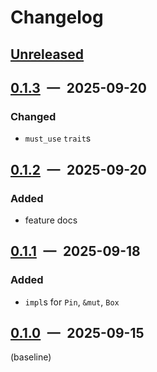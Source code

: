# Changelog

## [Unreleased]

## [0.1.3] — 2025-09-20

### Changed

- `must_use` `trait`s

## [0.1.2] — 2025-09-20

### Added

- feature docs

## [0.1.1] — 2025-09-18

### Added

- `impl`s for `Pin`, `&mut`, `Box`

## [0.1.0] — 2025-09-15

(baseline)

[unreleased]: https://github.com/parrrate/ruchei/compare/route-sink/0.1.3...HEAD
[0.1.3]: https://github.com/parrrate/ruchei/compare/route-sink/0.1.2...route-sink/0.1.3
[0.1.2]: https://github.com/parrrate/ruchei/compare/route-sink/0.1.1...route-sink/0.1.2
[0.1.1]: https://github.com/parrrate/ruchei/compare/route-sink/0.1.0...route-sink/0.1.1
[0.1.0]: https://github.com/parrrate/ruchei/releases/tag/route-sink/0.1.0
